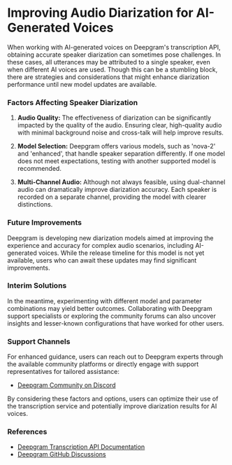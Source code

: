 # Improving Audio Diarization for AI-Generated Voices

When working with AI-generated voices on Deepgram's transcription API, obtaining accurate speaker diarization can sometimes pose challenges. In these cases, all utterances may be attributed to a single speaker, even when different AI voices are used. Though this can be a stumbling block, there are strategies and considerations that might enhance diarization performance until new model updates are available.

### Factors Affecting Speaker Diarization

1. **Audio Quality:** The effectiveness of diarization can be significantly impacted by the quality of the audio. Ensuring clear, high-quality audio with minimal background noise and cross-talk will help improve results.

2. **Model Selection:** Deepgram offers various models, such as 'nova-2' and 'enhanced', that handle speaker separation differently. If one model does not meet expectations, testing with another supported model is recommended.

3. **Multi-Channel Audio:** Although not always feasible, using dual-channel audio can dramatically improve diarization accuracy. Each speaker is recorded on a separate channel, providing the model with clearer distinctions.

### Future Improvements

Deepgram is developing new diarization models aimed at improving the experience and accuracy for complex audio scenarios, including AI-generated voices. While the release timeline for this model is not yet available, users who can await these updates may find significant improvements.

### Interim Solutions

In the meantime, experimenting with different model and parameter combinations may yield better outcomes. Collaborating with Deepgram support specialists or exploring the community forums can also uncover insights and lesser-known configurations that have worked for other users.

### Support Channels

For enhanced guidance, users can reach out to Deepgram experts through the available community platforms or directly engage with support representatives for tailored assistance:
- [Deepgram Community on Discord](https://discord.gg/deepgram)

By considering these factors and options, users can optimize their use of the transcription service and potentially improve diarization results for AI voices.

### References

- [Deepgram Transcription API Documentation](https://developers.deepgram.com/docs/getting-started-with-pre-recorded-audio)
- [Deepgram GitHub Discussions](https://github.com/orgs/deepgram/discussions)